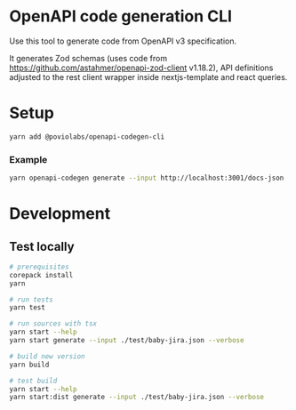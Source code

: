 # OpenAPI code generation CLI

Use this tool to generate code from OpenAPI v3 specification.

It generates Zod schemas (uses code from https://github.com/astahmer/openapi-zod-client v1.18.2), API definitions adjusted to the rest client wrapper inside nextjs-template and react queries.

# Setup

```bash
yarn add @poviolabs/openapi-codegen-cli
```

### Example

```bash
yarn openapi-codegen generate --input http://localhost:3001/docs-json
```

# Development

## Test locally

```bash
# prerequisites
corepack install
yarn

# run tests
yarn test

# run sources with tsx
yarn start --help
yarn start generate --input ./test/baby-jira.json --verbose

# build new version
yarn build

# test build
yarn start --help
yarn start:dist generate --input ./test/baby-jira.json --verbose
```

